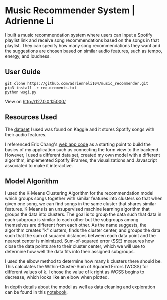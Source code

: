 # Music Recommender System | Adrienne Li

I built a music recommendation system where users can input a Spotify playlist link and receive song recommendations based on the songs in that playlist. 
They can specify how many song recommendations they want and the suggestions are chosen based on similar audio features, such as tempo, energy, and loudness.  
## User Guide
```
git clone https://github.com/adrienneli104/music_recommender.git
pip3 install -r requirements.txt
python wsgi.py
```
View on http://127.0.0.1:5000/
## Resources Used
The [dataset](https://www.kaggle.com/datasets/maharshipandya/-spotify-tracks-dataset/) I used was found on Kaggle and it stores Spotify songs with their audio features.  <br>

I referenced Eric Chang's [web app code](https://github.com/enjuichang/PracticalDataScience-ENCA/tree/main) as a starting point to build the basics of my application such
as connecting the form view to the backend. However, I used a different data set, created my own model with a different algorithm, implemented Spotify iFrames, 
the visualizations and Javascript associated to make it interactive. 

## Model Algorithm
I used the K-Means Clustering Algorithm for the recommendation model which groups songs together with similar features into clusters so that when given one song, 
we can find songs in the same cluster that shares similar features. K-Means is an unsupervised machine learning algorithm that groups the data into clusters. 
The goal is to group the data such that data in each subgroup is similar to each other but the subgroups among themselves are different from each other. 
As the name suggests, the algorithm creates "k" clusters, finds the cluster center, and groups the data such that the sum of squared distances between each data 
point and the nearest center is minimized. Sum-of-squared error (SSE) measures how close the data points are to their cluster center, which we will use to 
determine how well the data fits into their assigned subgroups. <br>

I used the elbow method to determine how many k clusters there should be. This calculates the Within-Cluster-Sum of Squared Errors (WCSS) for different values of k.
I chose the value of k right as WCSS begins to decrease, which looks like an elbow when plotted. 

In depth details about the model as well as data cleaning and exploration can be found in this [notebook](https://colab.research.google.com/drive/1fJgGk8diNJWF700S8q70iNAxuoifcfqw?usp=sharing).
